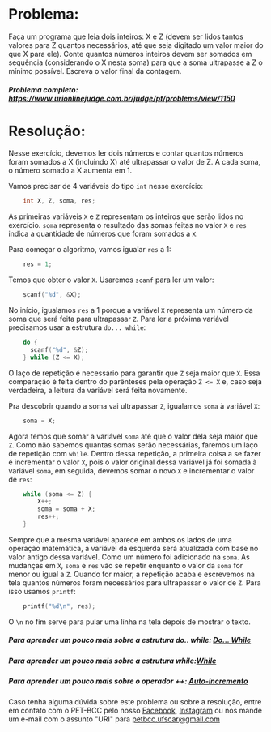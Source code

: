 # Problema:

Faça um programa que leia dois inteiros: X e Z (devem ser lidos tantos valores para Z quantos necessários, até que seja digitado um valor maior do que X para ele). Conte quantos números inteiros devem ser somados em sequência (considerando o X nesta soma) para que a soma ultrapasse a Z o mínimo possível. Escreva o valor final da contagem.

##### Problema completo: https://www.urionlinejudge.com.br/judge/pt/problems/view/1150

# Resolução:

Nesse exercício, devemos ler dois números e contar quantos números foram somados a X (incluindo X) até ultrapassar o valor de Z. A cada soma, o número somado a X aumenta em 1.

Vamos precisar de 4 variáveis do tipo `int` nesse exercício:
```c
    int X, Z, soma, res;
```
As primeiras variáveis `X` e `Z` representam os inteiros que serão lidos no exercício. `soma` representa o resultado das somas feitas no valor `X` e `res` indica a quantidade de números que foram somados a `X`.

Para começar o algoritmo, vamos igualar `res` a 1:
```c
    res = 1;
```

Temos que obter o valor `X`. Usaremos `scanf` para ler um valor:
```c
    scanf("%d", &X);
```
No início, igualamos `res` a 1 porque a variável `X` representa um número da soma que será feita para ultrapassar `Z`. Para ler a próxima variável precisamos usar a estrutura `do... while`:
```c
    do {
      scanf("%d", &Z);
    } while (Z <= X);
```
O laço de repetição é necessário para garantir que `Z` seja maior que `X`. Essa comparação é feita dentro do parênteses pela operação `Z <= X` e, caso seja verdadeira, a leitura da variável será feita novamente.

Pra descobrir quando a soma vai ultrapassar `Z`, igualamos `soma` à variável `X`:
```c
    soma = X;
```
Agora temos que somar a variável `soma` até que o valor dela seja maior que `Z`. Como não sabemos quantas somas serão necessárias, faremos um laço de repetição com `while`. Dentro dessa repetição, a primeira coisa a se fazer é incrementar o valor `X`, pois o valor original dessa variável já foi somada à variável `soma`, em seguida, devemos somar o novo `X` e incrementar o valor de `res`:
```c
    while (soma <= Z) {
        X++;
        soma = soma + X;
        res++;
    }
```    
Sempre que a mesma variável aparece em ambos os lados de uma operação matemática, a variável da esquerda será atualizada com base no valor antigo dessa variável. Como um número foi adicionado na `soma`. As mudanças em `X`, `soma` e `res` vão se repetir enquanto o valor da `soma` for menor ou igual a `Z`. Quando for maior, a repetição acaba e escrevemos na tela quantos números foram necessários para ultrapassar o valor de `Z`. Para isso usamos `printf`:
```c
    printf("%d\n", res);
```
O `\n` no fim serve para pular uma linha na tela depois de mostrar o texto.

##### Para aprender um pouco mais sobre a estrutura do.. while: [Do... While](http://linguagemc.com.br/comando-do-while/)
##### Para aprender um pouco mais sobre a estrutura while:[While](http://linguagemc.com.br/o-comando-while-em-c/)
##### Para aprender um pouco mais sobre o operador ++: [Auto-incremento](http://linguagemc.com.br/operadores-de-auto-incremento-e-auto-decremento/)

Caso tenha alguma dúvida sobre este problema ou sobre a resolução, entre em contato com o PET-BCC pelo nosso
[Facebook](https://www.facebook.com/petbcc/),
[Instagram](https://www.instagram.com/petbcc.ufscar/)
ou nos mande um e-mail com o assunto "URI" para petbcc.ufscar@gmail.com
